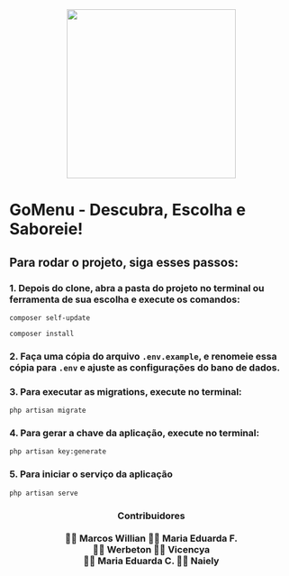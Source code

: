 <div align="center">
<img width="300" src="https://github.com/user-attachments/assets/9a6ea2b7-8677-4096-9f23-386f7dc79340">
</div>

# GoMenu - Descubra, Escolha e Saboreie!

## Para rodar o projeto, siga esses passos:

### 1. Depois do clone, abra a pasta do projeto no terminal ou ferramenta de sua escolha e execute os comandos:

```
composer self-update
```
```
composer install
```

### 2. Faça uma cópia do arquivo ``.env.example``, e renomeie essa cópia para ``.env`` e ajuste as configurações do bano de dados.

### 3. Para executar as migrations, execute no terminal:
```
php artisan migrate
```

### 4. Para gerar a chave da aplicação, execute no terminal:
```
php artisan key:generate
```

### 5. Para iniciar o serviço da aplicação 
```
php artisan serve
```

<div align="center">
<h3> Contribuidores
<br><br> 👨‍💻 Marcos Willian 👩‍💻 Maria Eduarda F.
<br> 👨‍💻 Werbeton 👩‍💻 Vicencya
<br> 👩‍💻 Maria Eduarda C. 👩‍💻 Naiely
</div>
